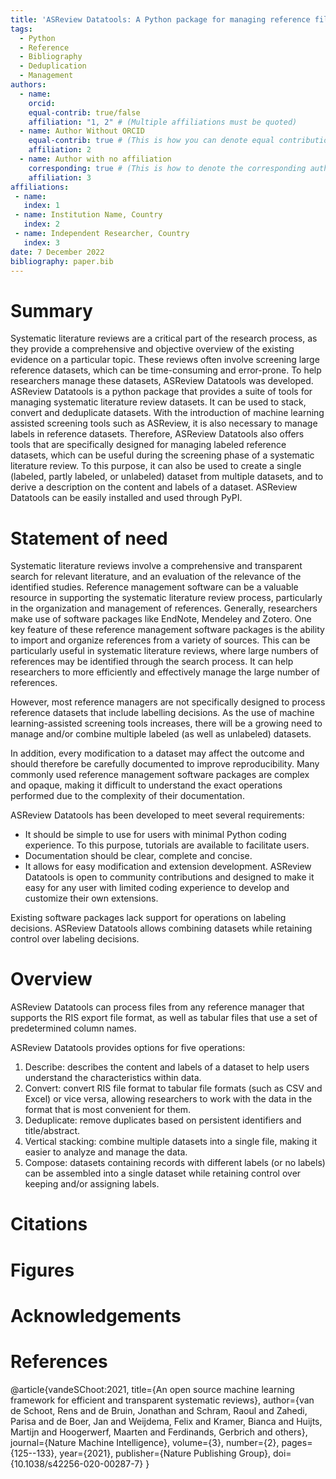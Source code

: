 ```yaml
---
title: 'ASReview Datatools: A Python package for managing reference files'
tags:
  - Python
  - Reference
  - Bibliography
  - Deduplication
  - Management
authors:
  - name:
    orcid:
    equal-contrib: true/false
    affiliation: "1, 2" # (Multiple affiliations must be quoted)
  - name: Author Without ORCID
    equal-contrib: true # (This is how you can denote equal contributions between multiple authors)
    affiliation: 2
  - name: Author with no affiliation
    corresponding: true # (This is how to denote the corresponding author)
    affiliation: 3
affiliations:
 - name:
   index: 1
 - name: Institution Name, Country
   index: 2
 - name: Independent Researcher, Country
   index: 3
date: 7 December 2022
bibliography: paper.bib
---
```


# Summary
Systematic literature reviews are a critical part of the research process, as they provide a comprehensive and objective overview of the existing evidence on a particular topic.
These reviews often involve screening large reference datasets, which can be time-consuming and error-prone.
To help researchers manage these datasets, ASReview Datatools was developed.
ASReview Datatools is a python package that provides a suite of tools for managing systematic literature review datasets.
It can be used to stack, convert and deduplicate datasets.
With the introduction of machine learning assisted screening tools such as ASReview, it is also necessary to manage labels in reference datasets.
Therefore, ASReview Datatools also offers tools that are specifically designed for managing labeled reference datasets, which can be useful during the screening phase of a systematic literature review.
To this purpose, it can also be used to create a single (labeled, partly labeled, or unlabeled) dataset from multiple datasets, and to derive a description on the content and labels of a dataset.
ASReview Datatools can be easily installed and used through PyPI.

# Statement of need
Systematic literature reviews involve a comprehensive and transparent search for relevant literature, and an evaluation of the relevance of the identified studies.
Reference management software can be a valuable resource in supporting the systematic literature review process, particularly in the organization and management of references.
Generally, researchers make use of software packages like EndNote, Mendeley and Zotero.
One key feature of these reference management software packages is the ability to import and organize references from a variety of sources.
This can be particularly useful in systematic literature reviews, where large numbers of references may be identified through the search process.
It can help researchers to more efficiently and effectively manage the large number of references.

However, most reference managers are not specifically designed to process reference datasets that include labelling decisions.
As the use of machine learning-assisted screening tools increases, there will be a growing need to manage and/or combine multiple labeled (as well as unlabeled) datasets.

In addition, every modification to a dataset may affect the outcome and should therefore be carefully documented to improve reproducibility.
Many commonly used reference management software packages are complex and opaque, making it difficult to understand the exact operations performed due to the complexity of their documentation.

ASReview Datatools has been developed to meet several requirements:
- It should be simple to use for users with minimal Python coding experience.
To this purpose, tutorials are available to facilitate users.
- Documentation should be clear, complete and concise.
- It allows for easy modification and extension development.
ASReview Datatools is open to community contributions and designed to make it easy for any user with limited coding experience to develop and customize their own extensions.

Existing software packages lack support for operations on labeling decisions.
ASReview Datatools allows combining datasets while retaining control over labeling decisions.

# Overview
ASReview Datatools can process files from any reference manager that supports the RIS export file format, as well as tabular files that use a set of predetermined column names.

ASReview Datatools provides options for five operations:
1. Describe: describes the content and labels of a dataset to help users understand the characteristics within data.
2. Convert: convert RIS file format to tabular file formats (such as CSV and Excel) or vice versa, allowing researchers to work with the data in the format that is most convenient for them.
3. Deduplicate: remove duplicates based on persistent identifiers and title/abstract.
4. Vertical stacking: combine multiple datasets into a single file, making it easier to analyze and manage the data.
5. Compose: datasets containing records with different labels (or no labels) can be assembled into a single dataset while retaining control over keeping and/or assigning labels.


# Citations


# Figures


# Acknowledgements


# References

@article{vandeSChoot:2021,
  title={An open source machine learning framework for efficient and transparent systematic reviews},
  author={van de Schoot, Rens and de Bruin, Jonathan and Schram, Raoul and Zahedi, Parisa and de Boer, Jan and Weijdema, Felix and Kramer, Bianca and Huijts, Martijn and Hoogerwerf, Maarten and Ferdinands, Gerbrich and others},
  journal={Nature Machine Intelligence},
  volume={3},
  number={2},
  pages={125--133},
  year={2021},
  publisher={Nature Publishing Group},
  doi={10.1038/s42256-020-00287-7}
}